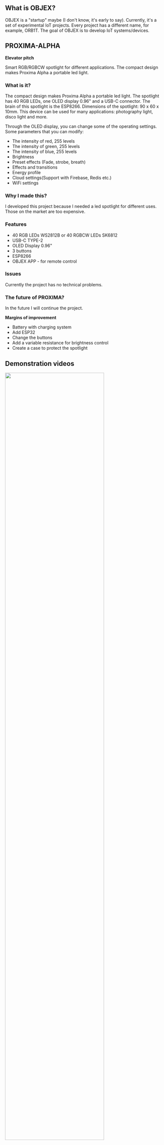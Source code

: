 ## What is OBJEX?
OBJEX is a "startup" maybe (I don't know, it's early to say). 
Currently, it's a set of experimental IoT projects. Every project has a different name, for example, ORB1T.
The goal of OBJEX is to develop IoT systems/devices.

## PROXIMA-ALPHA

**Elevator pitch**

Smart RGB/RGBCW spotlight for different applications. The compact design makes Proxima Alpha a portable led light.

### What is it?
The compact design makes Proxima Alpha a portable led light. The spotlight has 40 RGB LEDs, one OLED display 0.96" and a USB-C connector.
The brain of this spotlight is the ESP8266. Dimensions of the spotlight: 90 x 60 x 10mm.
This device can be used for many applications:
photography light, disco light and more.

Through the OLED display, you can change some of the operating settings.
Some parameters that you can modify:
- The intensity of red, 255 levels
- The intensity of green, 255 levels
- The intensity of blue, 255 levels
- Brightness
- Preset effects (Fade, strobe, breath)
- Effects and transitions
- Energy profile
- Cloud settings(Support with Firebase, Redis etc.)
- WiFi settings


### Why I made this?
I developed this project because I needed a led spotlight for different uses. Those on the market are too expensive.

### Features

- 40 RGB LEDs WS2812B or 40 RGBCW LEDs SK6812
- USB-C TYPE-2
- OLED Display 0.96"
- 3 buttons
- ESP8266
- OBJEX APP - for remote control

### Issues
Currently the project has no technical problems.

### The future of PROXIMA?
In the future I will continue the project.

**Margins of improvement**

- Battery with charging system
- Add ESP32
- Change the buttons
- Add a variable resistance for brightness control
- Create a case to protect the spotlight

## Demonstration videos

[<img src="https://img.youtube.com/vi/qUjyKaQ7cE4/maxresdefault.jpg" width="80%">](https://youtu.be/qUjyKaQ7cE4)

